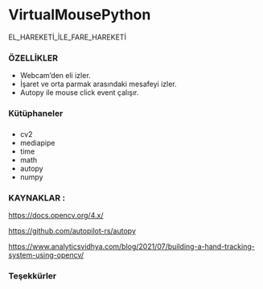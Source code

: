 # VirtualMousePython
EL_HAREKETİ_İLE_FARE_HAREKETİ

### ÖZELLİKLER
- Webcam’den eli izler.
- İşaret ve orta parmak arasındaki mesafeyi izler.
- Autopy ile mouse click event çalışır.
###

### Kütüphaneler

###
-  cv2
-  mediapipe 
-  time
-  math
- autopy
- numpy 


### KAYNAKLAR :

https://docs.opencv.org/4.x/

https://github.com/autopilot-rs/autopy
    
https://www.analyticsvidhya.com/blog/2021/07/building-a-hand-tracking-system-using-opencv/    


    

     

### Teşekkürler

